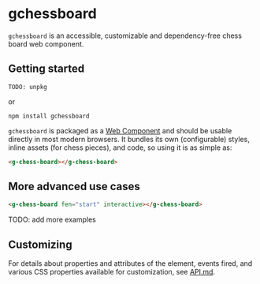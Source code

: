 # gchessboard

`gchessboard` is an accessible, customizable and dependency-free chess board web component.

## Getting started

```
TODO: unpkg
```

or

```
npm install gchessboard
```

`gchessboard` is packaged as a [Web Component](https://developer.mozilla.org/en-US/docs/Web/Web_Components) and should be usable directly in most modern browsers. It bundles its own (configurable) styles, inline assets (for chess pieces), and code, so using it is as simple as:

```html
<g-chess-board></g-chess-board>
```

## More advanced use cases

```html
<g-chess-board fen="start" interactive></g-chess-board>
```

TODO: add more examples

## Customizing

For details about properties and attributes of the element, events fired, and various CSS properties available for customization, see [API.md](https://github.com/mganjoo/gchessboard/blob/main/API.md).
